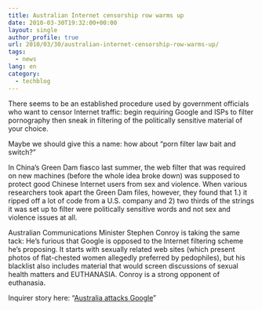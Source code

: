 ```yaml
---
title: Australian Internet censorship row warms up
date: 2010-03-30T19:32:00+00:00
layout: single
author_profile: true
url: 2010/03/30/australian-internet-censorship-row-warms-up/
tags:
  - news
lang: en
category: 
  - techblog
---
```

There seems to be an established procedure used by government officials who want to censor Internet traffic: begin requiring Google and ISPs to filter pornography then sneak in filtering of the politically sensitive material of your choice.

Maybe we should give this a name: how about “porn filter law bait and switch?”

In China’s Green Dam fiasco last summer, the web filter that was required on new machines (before the whole idea broke down) was supposed to protect good Chinese Internet users from sex and violence. When various researchers took apart the Green Dam files, however, they found that 1.) it ripped off a lot of code from a U.S. company and 2) two thirds of the strings it was set up to filter were politically sensitive words and not sex and violence issues at all.

Australian Communications Minister Stephen Conroy is taking the same tack: He’s furious that Google is opposed to the Internet filtering scheme he’s proposing. It starts with sexually related web sites (which present photos of flat-chested women allegedly preferred by pedophiles), but his blacklist also includes material that would screen discussions of sexual health matters and EUTHANASIA. Conroy is a strong opponent of euthanasia.

Inquirer story here: “[Australia attacks Google](http://www.theinquirer.net/inquirer/news/1598864/australia-attacks-google)”